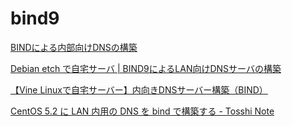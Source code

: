 bind9
=====

[BINDによる内部向けDNSの構築](http://www.tooyama.org/bind-lan.html)

[Debian etch で自宅サーバ | BIND9によるLAN向けDNSサーバの構築](http://server.riopi.net/bind9.html)

[【Vine Linuxで自宅サーバー】内向きDNSサーバー構築（BIND）](http://vine.1-max.net/bind.html)

[CentOS 5.2 に LAN 内用の DNS を bind で構築する - Tosshi Note](http://d.hatena.ne.jp/tilfin/20080729/1217343448)